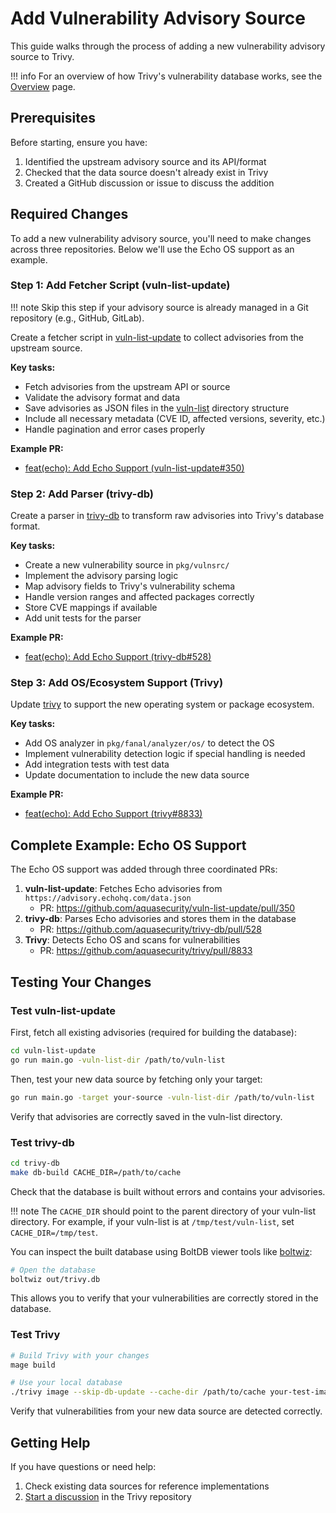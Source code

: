 # Add Vulnerability Advisory Source

This guide walks through the process of adding a new vulnerability advisory source to Trivy.

!!! info
    For an overview of how Trivy's vulnerability database works, see the [Overview](overview.md) page.

## Prerequisites

Before starting, ensure you have:

1. Identified the upstream advisory source and its API/format
2. Checked that the data source doesn't already exist in Trivy
3. Created a GitHub discussion or issue to discuss the addition

## Required Changes

To add a new vulnerability advisory source, you'll need to make changes across three repositories. Below we'll use the Echo OS support as an example.

### Step 1: Add Fetcher Script (vuln-list-update)

!!! note
    Skip this step if your advisory source is already managed in a Git repository (e.g., GitHub, GitLab).

Create a fetcher script in [vuln-list-update] to collect advisories from the upstream source.

**Key tasks:**

- Fetch advisories from the upstream API or source
- Validate the advisory format and data
- Save advisories as JSON files in the [vuln-list] directory structure
- Include all necessary metadata (CVE ID, affected versions, severity, etc.)
- Handle pagination and error cases properly

**Example PR:**

- [feat(echo): Add Echo Support (vuln-list-update#350)](https://github.com/aquasecurity/vuln-list-update/pull/350)

### Step 2: Add Parser (trivy-db)

Create a parser in [trivy-db] to transform raw advisories into Trivy's database format.

**Key tasks:**

- Create a new vulnerability source in `pkg/vulnsrc/`
- Implement the advisory parsing logic
- Map advisory fields to Trivy's vulnerability schema
- Handle version ranges and affected packages correctly
- Store CVE mappings if available
- Add unit tests for the parser

**Example PR:**

- [feat(echo): Add Echo Support (trivy-db#528)](https://github.com/aquasecurity/trivy-db/pull/528)

### Step 3: Add OS/Ecosystem Support (Trivy)

Update [trivy] to support the new operating system or package ecosystem.

**Key tasks:**

- Add OS analyzer in `pkg/fanal/analyzer/os/` to detect the OS
- Implement vulnerability detection logic if special handling is needed
- Add integration tests with test data
- Update documentation to include the new data source

**Example PR:**

- [feat(echo): Add Echo Support (trivy#8833)](https://github.com/aquasecurity/trivy/pull/8833)

## Complete Example: Echo OS Support

The Echo OS support was added through three coordinated PRs:

1. **vuln-list-update**: Fetches Echo advisories from `https://advisory.echohq.com/data.json`
    - PR: https://github.com/aquasecurity/vuln-list-update/pull/350
2. **trivy-db**: Parses Echo advisories and stores them in the database
    - PR: https://github.com/aquasecurity/trivy-db/pull/528
3. **Trivy**: Detects Echo OS and scans for vulnerabilities
    - PR: https://github.com/aquasecurity/trivy/pull/8833

## Testing Your Changes

### Test vuln-list-update

First, fetch all existing advisories (required for building the database):

```bash
cd vuln-list-update
go run main.go -vuln-list-dir /path/to/vuln-list
```

Then, test your new data source by fetching only your target:

```bash
go run main.go -target your-source -vuln-list-dir /path/to/vuln-list
```

Verify that advisories are correctly saved in the vuln-list directory.

### Test trivy-db

```bash
cd trivy-db
make db-build CACHE_DIR=/path/to/cache
```

Check that the database is built without errors and contains your advisories.

!!! note
    The `CACHE_DIR` should point to the parent directory of your vuln-list directory. For example, if your vuln-list is at `/tmp/test/vuln-list`, set `CACHE_DIR=/tmp/test`.

You can inspect the built database using BoltDB viewer tools like [boltwiz](https://github.com/Moniseeta/boltwiz):

```bash
# Open the database
boltwiz out/trivy.db
```

This allows you to verify that your vulnerabilities are correctly stored in the database.

### Test Trivy

```bash
# Build Trivy with your changes
mage build

# Use your local database
./trivy image --skip-db-update --cache-dir /path/to/cache your-test-image
```

Verify that vulnerabilities from your new data source are detected correctly.

## Getting Help

If you have questions or need help:

1. Check existing data sources for reference implementations
2. [Start a discussion](https://github.com/aquasecurity/trivy/discussions/new) in the Trivy repository

[vuln-list]: https://github.com/aquasecurity/vuln-list
[vuln-list-update]: https://github.com/aquasecurity/vuln-list-update
[trivy-db]: https://github.com/aquasecurity/trivy-db
[trivy]: https://github.com/aquasecurity/trivy